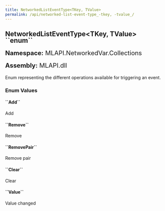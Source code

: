 ```yaml
---
title: NetworkedListEventType<TKey, TValue>
permalink: /api/networked-list-event-type_-tkey, -tvalue_/
---
```


<div style="line-height: 1;">
	<h2 markdown="1">NetworkedListEventType&lt;TKey, TValue&gt; ``enum``</h2>
	<p style="font-size: 20px;"><b>Namespace:</b> MLAPI.NetworkedVar.Collections</p>
	<p style="font-size: 20px;"><b>Assembly:</b> MLAPI.dll</p>
</div>
<p>Enum representing the different operations available for triggering an event.</p>
<div>
	<h3 markdown="1">Enum Values</h3>
	<div>
		<h4 markdown="1"><b>``Add``</b></h4>
		<p>Add</p>
	</div>
	<div>
		<h4 markdown="1"><b>``Remove``</b></h4>
		<p>Remove</p>
	</div>
	<div>
		<h4 markdown="1"><b>``RemovePair``</b></h4>
		<p>Remove pair</p>
	</div>
	<div>
		<h4 markdown="1"><b>``Clear``</b></h4>
		<p>Clear</p>
	</div>
	<div>
		<h4 markdown="1"><b>``Value``</b></h4>
		<p>Value changed</p>
	</div>
</div>
